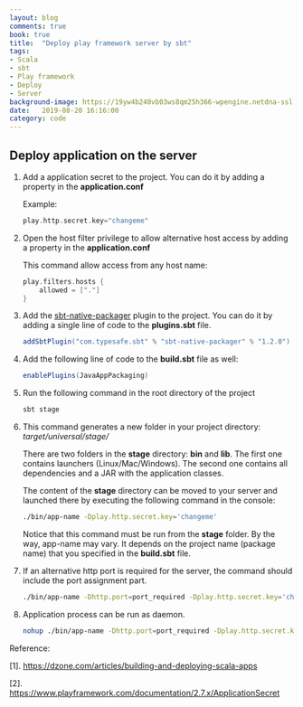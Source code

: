 ```yaml
---
layout: blog
comments: true
book: true
title:  "Deploy play framework server by sbt"
tags:
- Scala
- sbt
- Play framework
- Deploy
- Server
background-image: https://19yw4b240vb03ws8qm25h366-wpengine.netdna-ssl.com/wp-content/uploads/play-framework-logo-.png
date:   2019-08-20 16:16:00
category: code
---
```


## Deploy application on the server

1. Add a application secret to the project. You can do it by adding a property in the **application.conf**

   Example:

   ```scala
   play.http.secret.key="changeme"
   ```

2. Open the host filter privilege to allow alternative host access by adding a property in the **application.conf** 

   This command allow access from any host name:

   ```scala
   play.filters.hosts {
       allowed = ["."]
   }
   ```

3. Add the [sbt-native-packager](http://sbt-native-packager.readthedocs.io/) plugin to the project. You can do it by adding a single line of code to the **plugins.sbt** file.

   ```scala
   addSbtPlugin("com.typesafe.sbt" % "sbt-native-packager" % "1.2.0")
   ```

4. Add the following line of code to the **build.sbt** file as well:

   ```scala
   enablePlugins(JavaAppPackaging)
   ```

5. Run the following command in the root directory of the project

   ```sh
   sbt stage
   ```

6. This command generates a new folder in your project directory: *target/universal/stage/*

   There are two folders in the **stage** directory: **bin** and **lib**. The first one contains launchers (Linux/Mac/Windows). The second one contains all dependencies and a JAR with the application classes.

   The content of the **stage** directory can be moved to your server and launched there by executing the following command in the console:

   ```sh
   ./bin/app-name -Dplay.http.secret.key='changeme'
   ```

   Notice that this command must be run from the **stage** folder. By the way, app-name may vary. It depends on the project name (package name) that you specified in the **build.sbt** file.

7. If an alternative http port is required for the server, the command should include the port assignment part.

   ```sh
   ./bin/app-name -Dhttp.port=port_required -Dplay.http.secret.key='changeme'
   ```

8. Application process can be run as daemon.

   ```sh
   nohup ./bin/app-name -Dhttp.port=port_required -Dplay.http.secret.key='changeme' &
   ```


Reference:

[1]. <https://dzone.com/articles/building-and-deploying-scala-apps>

[2]. <https://www.playframework.com/documentation/2.7.x/ApplicationSecret>


